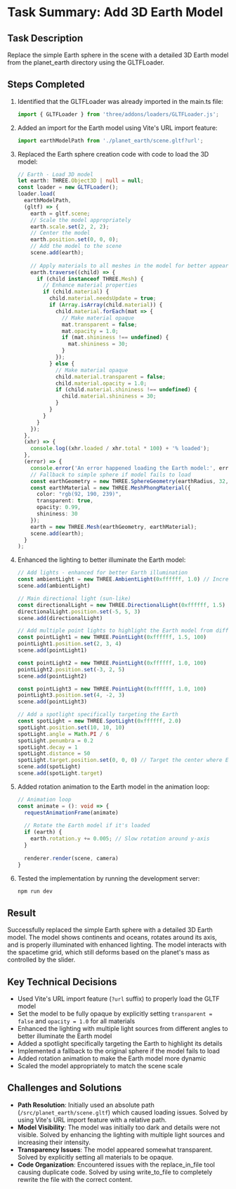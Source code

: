 # Task Summary: Add 3D Earth Model

## Task Description
Replace the simple Earth sphere in the scene with a detailed 3D Earth model from the planet_earth directory using the GLTFLoader.

## Steps Completed

1. Identified that the GLTFLoader was already imported in the main.ts file:
   ```typescript
   import { GLTFLoader } from 'three/addons/loaders/GLTFLoader.js';
   ```

2. Added an import for the Earth model using Vite's URL import feature:
   ```typescript
   import earthModelPath from './planet_earth/scene.gltf?url';
   ```

3. Replaced the Earth sphere creation code with code to load the 3D model:
   ```typescript
   // Earth - Load 3D model
   let earth: THREE.Object3D | null = null;
   const loader = new GLTFLoader();
   loader.load(
     earthModelPath,
     (gltf) => {
       earth = gltf.scene;
       // Scale the model appropriately
       earth.scale.set(2, 2, 2);
       // Center the model
       earth.position.set(0, 0, 0);
       // Add the model to the scene
       scene.add(earth);
       
       // Apply materials to all meshes in the model for better appearance
       earth.traverse((child) => {
         if (child instanceof THREE.Mesh) {
           // Enhance material properties
           if (child.material) {
             child.material.needsUpdate = true;
             if (Array.isArray(child.material)) {
               child.material.forEach(mat => {
                 // Make material opaque
                 mat.transparent = false;
                 mat.opacity = 1.0;
                 if (mat.shininess !== undefined) {
                   mat.shininess = 30;
                 }
               });
             } else {
               // Make material opaque
               child.material.transparent = false;
               child.material.opacity = 1.0;
               if (child.material.shininess !== undefined) {
                 child.material.shininess = 30;
               }
             }
           }
         }
       });
     },
     (xhr) => {
       console.log((xhr.loaded / xhr.total * 100) + '% loaded');
     },
     (error) => {
       console.error('An error happened loading the Earth model:', error);
       // Fallback to simple sphere if model fails to load
       const earthGeometry = new THREE.SphereGeometry(earthRadius, 32, 32);
       const earthMaterial = new THREE.MeshPhongMaterial({
         color: "rgb(92, 190, 239)",
         transparent: true,
         opacity: 0.99,
         shininess: 30
       });
       earth = new THREE.Mesh(earthGeometry, earthMaterial);
       scene.add(earth);
     }
   );
   ```

4. Enhanced the lighting to better illuminate the Earth model:
   ```typescript
   // Add lights - enhanced for better Earth illumination
   const ambientLight = new THREE.AmbientLight(0xffffff, 1.0) // Increased intensity and whiter light
   scene.add(ambientLight)

   // Main directional light (sun-like)
   const directionalLight = new THREE.DirectionalLight(0xffffff, 1.5) // Increased intensity
   directionalLight.position.set(-5, 5, 3)
   scene.add(directionalLight)

   // Add multiple point lights to highlight the Earth model from different angles
   const pointLight1 = new THREE.PointLight(0xffffff, 1.5, 100)
   pointLight1.position.set(2, 3, 4)
   scene.add(pointLight1)
   
   const pointLight2 = new THREE.PointLight(0xffffff, 1.0, 100)
   pointLight2.position.set(-3, 2, 5)
   scene.add(pointLight2)
   
   const pointLight3 = new THREE.PointLight(0xffffff, 1.0, 100)
   pointLight3.position.set(4, -2, 3)
   scene.add(pointLight3)
   
   // Add a spotlight specifically targeting the Earth
   const spotLight = new THREE.SpotLight(0xffffff, 2.0)
   spotLight.position.set(10, 10, 10)
   spotLight.angle = Math.PI / 6
   spotLight.penumbra = 0.2
   spotLight.decay = 1
   spotLight.distance = 50
   spotLight.target.position.set(0, 0, 0) // Target the center where Earth is
   scene.add(spotLight)
   scene.add(spotLight.target)
   ```

5. Added rotation animation to the Earth model in the animation loop:
   ```typescript
   // Animation loop
   const animate = (): void => {
     requestAnimationFrame(animate)
     
     // Rotate the Earth model if it's loaded
     if (earth) {
       earth.rotation.y += 0.005; // Slow rotation around y-axis
     }
     
     renderer.render(scene, camera)
   }
   ```

6. Tested the implementation by running the development server:
   ```bash
   npm run dev
   ```

## Result
Successfully replaced the simple Earth sphere with a detailed 3D Earth model. The model shows continents and oceans, rotates around its axis, and is properly illuminated with enhanced lighting. The model interacts with the spacetime grid, which still deforms based on the planet's mass as controlled by the slider.

## Key Technical Decisions
- Used Vite's URL import feature (`?url` suffix) to properly load the GLTF model
- Set the model to be fully opaque by explicitly setting `transparent = false` and `opacity = 1.0` for all materials
- Enhanced the lighting with multiple light sources from different angles to better illuminate the Earth model
- Added a spotlight specifically targeting the Earth to highlight its details
- Implemented a fallback to the original sphere if the model fails to load
- Added rotation animation to make the Earth model more dynamic
- Scaled the model appropriately to match the scene scale

## Challenges and Solutions
- **Path Resolution**: Initially used an absolute path (`/src/planet_earth/scene.gltf`) which caused loading issues. Solved by using Vite's URL import feature with a relative path.
- **Model Visibility**: The model was initially too dark and details were not visible. Solved by enhancing the lighting with multiple light sources and increasing their intensity.
- **Transparency Issues**: The model appeared somewhat transparent. Solved by explicitly setting all materials to be opaque.
- **Code Organization**: Encountered issues with the replace_in_file tool causing duplicate code. Solved by using write_to_file to completely rewrite the file with the correct content.
